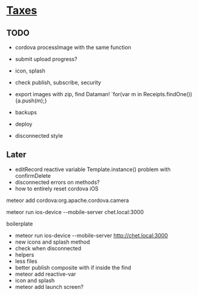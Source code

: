 # [Taxes](tax-writeoffs.meteor.com)

## TODO

- cordova processImage with the same function
- submit upload progress?
- icon, splash

- check publish, subscribe, security
- export images with zip, find Dataman! `for(var m in Receipts.findOne()) {a.push(m);}
- backups
- deploy
- disconnected style

## Later

- editRecord reactive variable Template.instance() problem with confirmDelete
- disconnected errors on methods?
- how to entirely reset cordova iOS





meteor add cordova:org.apache.cordova.camera

meteor run ios-device --mobile-server chet.local:3000



boilerplate

- meteor run ios-device --mobile-server http://chet.local:3000
- new icons and splash method
- check when disconnected
- helpers
- less files
- better publish composite with if inside the find
- meteor add reactive-var
- icon and splash
- meteor add launch screen?